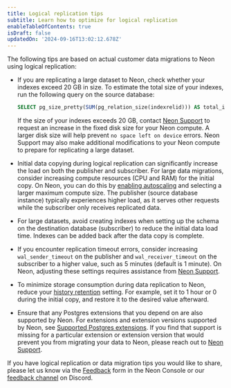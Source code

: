 ```yaml
---
title: Logical replication tips
subtitle: Learn how to optimize for logical replication
enableTableOfContents: true
isDraft: false
updatedOn: '2024-09-16T13:02:12.678Z'
---
```


The following tips are based on actual customer data migrations to Neon using logical replication:

- If you are replicating a large dataset to Neon, check whether your indexes exceed 20 GB in size. To estimate the total size of your indexes, run the following query on the source database:

  ```sql shouldWrap
  SELECT pg_size_pretty(SUM(pg_relation_size(indexrelid))) AS total_index_size FROM pg_stat_user_indexes;
  ```

  If the size of your indexes exceeds 20 GB, contact [Neon Support](/docs/introduction/support) to request an increase in the fixed disk size for your Neon compute. A larger disk size will help prevent `no space left on device` errors. Neon Support may also make additional modifications to your Neon compute to prepare for replicating a large dataset.

- Initial data copying during logical replication can significantly increase the load on both the publisher and subscriber. For large data migrations, consider increasing compute resources (CPU and RAM) for the initial copy. On Neon, you can do this by [enabling autoscaling](/docs/guides/autoscaling-guide) and selecting a larger maximum compute size. The publisher (source database instance) typically experiences higher load, as it serves other requests while the subscriber only receives replicated data.
- For large datasets, avoid creating indexes when setting up the schema on the destination database (subscriber) to reduce the initial data load time. Indexes can be added back after the data copy is complete.
- If you encounter replication timeout errors, consider increasing `wal_sender_timeout` on the publisher and `wal_receiver_timeout` on the subscriber to a higher value, such as 5 minutes (default is 1 minute). On Neon, adjusting these settings requires assistance from [Neon Support](/docs/introduction/support).
- To minimize storage consumption during data replication to Neon, reduce your [history retention](/docs/introduction/point-in-time-restore#history-retention) setting. For example, set it to 1 hour or 0 during the initial copy, and restore it to the desired value afterward.
- Ensure that any Postgres extensions that you depend on are also supported by Neon. For extensions and extension versions supported by Neon, see [Supported Postgres extensions](/docs/extensions/pg-extensions). If you find that support is missing for a particular extension or extension version that would prevent you from migrating your data to Neon, please reach out to [Neon Support](https://neon.tech/docs/introduction/support).

If you have logical replication or data migration tips you would like to share, please let us know via the [Feedback](https://console.neon.tech/app/projects?modal=feedback) form in the Neon Console or our [feedback channel](https://discord.com/channels/1176467419317940276/1176788564890112042) on Discord.
